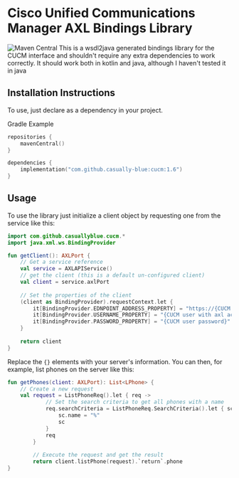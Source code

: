 # Cisco Unified Communications Manager AXL Bindings Library
![Maven Central](https://img.shields.io/maven-central/v/io.github.casually-blue/cucm?versionPrefix=1.6)
This is a wsdl2java generated bindings library for the CUCM interface and shouldn't require any extra dependencies to work correctly. It should work both in kotlin and java, although I haven't tested it in java


## Installation Instructions
To use, just declare as a dependency in your project.

Gradle Example
```kotlin
repositories {
    mavenCentral()
}

dependencies {
    implementation("com.github.casually-blue:cucm:1.6")
}
```

## Usage 
To use the library just initialize a client object by requesting one from the service like this:
```kotlin
import com.github.casuallyblue.cucm.*
import java.xml.ws.BindingProvider

fun getClient(): AXLPort {
    // Get a service reference
    val service = AXLAPIService()
    // get the client (this is a default un-configured client)
    val client = service.axlPort
  
    // Set the properties of the client
    (client as BindingProvider).requestContext.let {
        it[BindingProvider.EDNPOINT_ADDRESS_PROPERTY] = "https://{CUCM Management Hostname}:8443/axl/"
        it[BindingProvider.USERNAME_PROPERTY] = "{CUCM user with axl access permissions}"
        it[BindingProvider.PASSWORD_PROPERTY] = "{CUCM user password}"
    }
  
    return client
}
```
Replace the `{}` elements with your server's information.
You can then, for example, list phones on the server like this:
```kotlin
fun getPhones(client: AXLPort): List<LPhone> {
    // Create a new request
    val request = ListPhoneReq().let { req ->
            // Set the search criteria to get all phones with a name
            req.searchCriteria = ListPhoneReq.SearchCriteria().let { sc ->
                sc.name = "%"
                sc
            }
            req
        }
        
        // Execute the request and get the result
        return client.listPhone(request).`return`.phone
}
```
